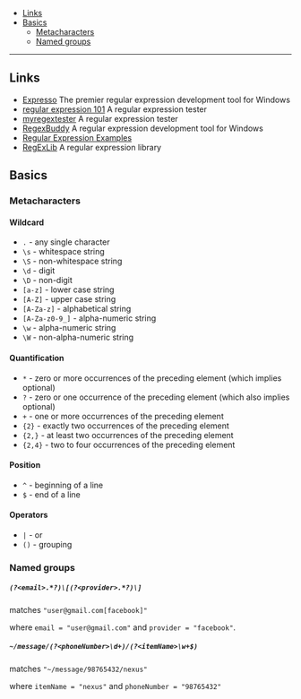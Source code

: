 - [Links](#links)
- [Basics](#basics)
  * [Metacharacters](#metacharacters)
  * [Named groups](#named-groups)
____

## Links

-	[Expresso](http://www.ultrapico.com/expresso.htm) The premier regular expression development tool for Windows
- [regular expression 101](https://regex101.com/) A regular expression tester 
-	[myregextester](https://myregextester.com/index.php) A regular expression tester
-	[RegexBuddy](http://www.regexbuddy.com/) A regular expression development tool for Windows
-	[Regular Expression Examples](https://docs.microsoft.com/en-us/dotnet/standard/base-types/regular-expression-examples)
-	[RegExLib](http://regexlib.com/) A regular expression library

## Basics

### Metacharacters

#### Wildcard

- `.` - any single character
- `\s` - whitespace string
- `\S` - non-whitespace string
- `\d` - digit
- `\D` - non-digit
- `[a-z]` - lower case string
- `[A-Z]` - upper case string
- `[A-Za-z]` - alphabetical string
- `[A-Za-z0-9_]` - alpha-numeric string
- `\w` - alpha-numeric string
- `\W` - non-alpha-numeric string

#### Quantification

- `*` - zero or more occurrences of the preceding element (which implies
  optional)
- `?` - zero or one occurrence of the preceding element (which also implies
  optional)
- `+` - one or more occurrences of the preceding element
- `{2}` - exactly two occurrences of the preceding element
- `{2,}` - at least two occurrences of the preceding element
- `{2,4}` - two to four occurrences of the preceding element

#### Position

- `^` - beginning of a line
- `$` - end of a line

#### Operators

- `|` - or
- `()` - grouping

### Named groups

##### `(?<email>.*?)\[(?<provider>.*?)\]`

matches `"user@gmail.com[facebook]"`

where `email = "user@gmail.com"` and `provider = "facebook"`.

##### `~/message/(?<phoneNumber>\d+)/(?<itemName>\w+$)`

matches `"~/message/98765432/nexus"`

where `itemName = "nexus"` and `phoneNumber = "98765432"`
